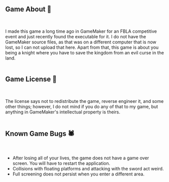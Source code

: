 <h2>Game About 📜</h2>
<br>

I made this game a long time ago in GameMaker for an FBLA competitive event and just recently found the executable for it. I do not have the GameMaker source files, as that was on a different computer that is now lost, so I can not upload that here. Apart from that, this game is about you being a knight where you have to save the kingdom from an evil curse in the land.
<br>
<br>

<h2>Game License 📄</h2>
<br>

The license says not to redistribute the game, reverse engineer it, and some other things; however, I do not mind if you do any of that to my game, but anything in GameMaker's intellectual property is theirs.
<br>
<br>

<h2>Known Game Bugs 🕷️</h2>
<br>

* After losing all of your lives, the game does not have a game over screen. You will have to restart the application.
* Collisions with floating platforms and attacking with the sword act weird.
* Full screening does not persist when you enter a different area.
<br>
<br>
